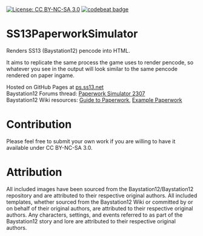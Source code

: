 [![License: CC BY-NC-SA 3.0](https://img.shields.io/badge/license-CC%20BY--NC--SA%203.0-blue.svg)](https://creativecommons.org/licenses/by-nc-sa/3.0/legalcode)
[![codebeat badge](https://codebeat.co/badges/84dbf211-3be0-4d21-a76a-3b340dade910)](https://codebeat.co/projects/github-com-dibasic-ss13paperworksimulator-master)

# SS13PaperworkSimulator
Renders SS13 (Baystation12) pencode into HTML.

It aims to replicate the same process the game uses to render pencode, so whatever you see in the output will look similar to the same pencode rendered on paper ingame.

Hosted on GitHub Pages at [ps.ss13.net](http://ps.ss13.net/)  
Baystation12 Forums thread: [Paperwork Simulator 2307](https://forums.baystation12.net/threads/paperwork-simulator-2307.6877/)  
Baystation12 Wiki resources: [Guide to Paperwork](https://wiki.baystation12.net/Guide_to_Paperwork), [Example Paperwork](https://wiki.baystation12.net/Example_Paperwork)

# Contribution
Please feel free to submit your own work if you are willing to have it available under CC BY-NC-SA 3.0.

# Attribution
All included images have been sourced from the Baystation12/Baystation12 repository and are attributed to their respective original authors. All included templates, whether sourced from the Baystation12 Wiki or committed by or on behalf of their original authors, are attributed to their respective original authors. Any characters, settings, and events referred to as part of the Baystation12 story and lore are attributed to their respective original authors.
